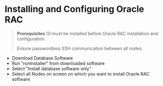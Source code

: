 # Installing and Configuring Oracle RAC

> **Prerequisites**
> GI must be installed before Oracle RAC installation and configuration.
>
> Ensure passwordless SSH communication between all nodes.

* Download Database Software
* Run "runInstaller" from downloaded software
* Select "Install database software only"
* Select all Nodes on screen on which you want to install Oracle RAC software